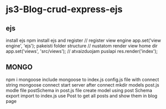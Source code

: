 # js3-Blog-crud-express-ejs

## ejs

install ejs
npm install ejs
and register
// register view engine
app.set('view engine', 'ejs');
pakeisti folder structure
// nustatom render view home dir
app.set('views', 'src/views');
// atvaizduojam puslapi
res.render('index');

## MONGO

npm i mongoose
include mongoose to index.js
config.js file with connect string
mongoose connect
start server after connect
mkdir models
post.js modle file
postSchema in post.js file
create model using post Schema
export import to index.js
use Post to get all posts and show them in blog page
